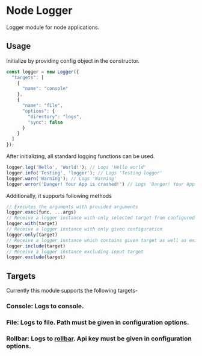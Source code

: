 # Node Logger
Logger module for node applications.

## Usage

Initialize by providing config object in the constructor.
```js
const logger = new Logger({
  "targets": [
    {
      "name": "console"
    },
    {
      "name": "file",
      "options": {
        "directory": "logs",
        "sync": false
      }
    }
  ]
});
```

After initializing, all standard logging functions can be used.

```js
logger.log('Hello', 'World!'); // Logs 'Hello world'
logger.info('Testing', 'logger'); // Logs 'Testing logger'
logger.warn('Warning'); // Logs 'Warning'
logger.error('Danger! Your App is crashed!') // Logs 'Danger! Your App is crashed!'
```

Additionally, it supports following methods
```js
// Executes the arguments with provided arguments
logger.exec(func, ...args)
// Receive a logger instance with only selected target from configured loggers
logger.with(target)
// Receive a logger instance with only given configuration
logger.only(target)
// Receive a logger instance which contains given target as well as existing targets
logger.include(target)
// Receive a logger instance excluding input target
logger.exclude(target)
```

## Targets
Currently this module supports the following targets-

### **Console:** Logs to console.
### **File:** Logs to file. Path must be given in configuration options.
### **Rollbar:** Logs to [rollbar](https://rollbar.com/). Api key must be given in configuration options.
